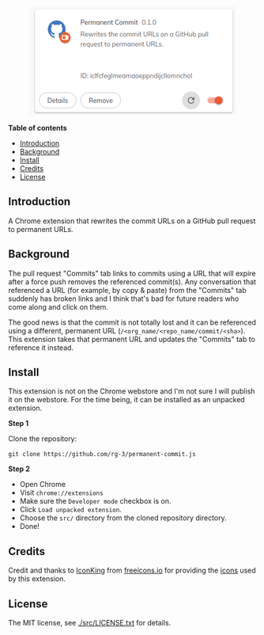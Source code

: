 <p align="center">
<img alt="screenshot" src="/src/images/demo.png">
</p>

**Table of contents**

* <a href='#introduction'>Introduction</a>
* <a href='#background'>Background</a>
* <a href='#install'>Install</a>
* <a href='#icon-credit'>Credits</a>
* <a href='#license'>License</a>

## <a id='introduction'>Introduction</a>

A Chrome extension that rewrites the commit URLs on a GitHub pull request to
permanent URLs.

## <a id='background'>Background</a>

The pull request "Commits" tab links to commits using a URL that will expire
after a force push removes the referenced commit(s). Any conversation that
referenced a URL (for example, by copy & paste) from the "Commits" tab suddenly
has broken links and I think that's bad for future readers who come along and
click on them.

The good news is that the commit is not totally lost and it can be referenced
using a different, permanent URL (`/<org_name/<repo_name/commit/<sha>`). This
extension takes that permanent URL and updates the "Commits" tab to reference
it instead.

## <a id='install'> Install </a>

This extension is not on the Chrome webstore and I'm not sure I will publish
it on the webstore. For the time being, it can be installed as an unpacked
extension.

**Step 1**

Clone the repository:

    git clone https://github.com/rg-3/permanent-commit.js

**Step 2**

  * Open Chrome
  * Visit `chrome://extensions`
  * Make sure the `Developer mode` checkbox is on.  
  * Click `Load unpacked extension`.
  * Choose the `src/` directory from the cloned repository directory.
  * Done!

## <a id='icon-credit'>Credits</a>

Credit and thanks to [IconKing](https://freeicons.io/profile/3) from
[freeicons.io](https://freeicons.io) for providing the [icons](src/images)
used by this extension.

## <a id='license'>License</a>

The MIT license, see [./src/LICENSE.txt](./src/LICENSE.txt) for details.

